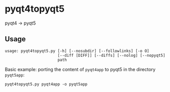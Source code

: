 pyqt4topyqt5
============

pyqt4 -> pyqt5

## Usage
```
usage: pyqt4topyqt5.py [-h] [--nosubdir] [--followlinks] [-o O]
                       [--diff [DIFF]] [--diffs] [--nolog] [--nopyqt5]
                       path
```

Basic example: porting the content of `pyqt4app` to pyqt5 in the directory `pyqt5app`:
```
pyqt4topyqt5.py pyqt4app -o pyqt5app
```
